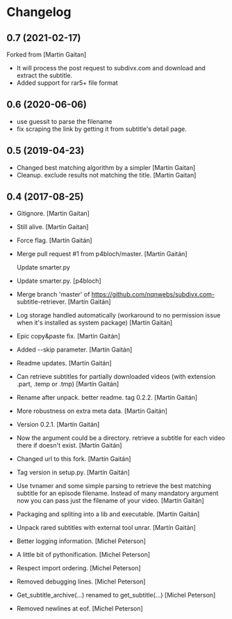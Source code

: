 Changelog
=========

0.7 (2021-02-17)
----------------
Forked from [Martin Gaitan]

- It will process the post request to subdivx.com and download and extract the subtitle.
- Added support for rar5+ file format

0.6 (2020-06-06)
----------------

- use guessit to parse the filename
- fix scraping the link by getting it from subtitle's detail page.


0.5 (2019-04-23)
----------------

- Changed best matching algorithm by a simpler <the one that contains
  more metadata values in description> [Martin Gaitan]
- Cleanup. exclude results not matching the title. [Martin Gaitan]


0.4 (2017-08-25)
----------------
- Gitignore. [Martin Gaitan]
- Still alive. [Martin Gaitan]
- Force flag. [Martín Gaitán]
- Merge pull request #1 from p4bloch/master. [Martín Gaitán]

  Update smarter.py
- Update smarter.py. [p4bloch]
- Merge branch 'master' of https://github.com/nqnwebs/subdivx.com-
  subtitle-retriever. [Martín Gaitán]
- Log storage handled automatically (workaround to no permission issue
  when it's installed as system package) [Martín Gaitán]
- Epic copy&paste fix. [Martín Gaitán]
- Added --skip parameter. [Martín Gaitán]
- Readme updates. [Martín Gaitán]
- Can retrieve subtitles for partially downloaded videos (with extension
  .part, .temp or .tmp) [Martín Gaitán]
- Rename after unpack. better readme. tag 0.2.2. [Martín Gaitán]
- More robustness on extra meta data. [Martín Gaitán]
- Version 0.2.1. [Martín Gaitán]
- Now the argument could be a directory. retrieve a subtitle for each
  video there if doesn't exist. [Martín Gaitán]
- Changed url to this fork. [Martín Gaitán]
- Tag version in setup.py. [Martín Gaitán]
- Use tvnamer and some simple parsing to retrieve the best matching
  subtitle for an episode filename. Instead of many mandatory argument
  now you can pass just the filename of your video. [Martín Gaitán]
- Packaging and spliting into a lib and executable. [Martín Gaitán]
- Unpack rared subtitles with external tool unrar. [Martín Gaitán]
- Better logging information. [Michel Peterson]
- A little bit of pythonification. [Michel Peterson]
- Respect import ordering. [Michel Peterson]
- Removed debugging lines. [Michel Peterson]
- Get_subtitle_archive(...) renamed to get_subtitle(...) [Michel
  Peterson]
- Removed newlines at eof. [Michel Peterson]


